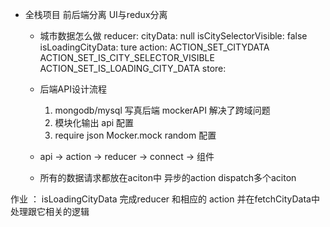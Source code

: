 - 全栈项目
    前后端分离  UI与redux分离
    - 城市数据怎么做 
      reducer: 
        cityData: null
        isCitySelectorVisible: false
        isLoadingCityData: ture
      action: 
        ACTION_SET_CITYDATA
        ACTION_SET_IS_CITY_SELECTOR_VISIBLE
        ACTION_SET_IS_LOADING_CITY_DATA
      store:

    - 后端API设计流程
        1. mongodb/mysql 写真后端
            mockerAPI 解决了跨域问题
        2. 模块化输出 api 配置
        3. require json     Mocker.mock    random
            配置
    - api -> action -> reducer -> connect -> 组件
    - 所有的数据请求都放在aciton中
        异步的action   dispatch多个aciton

作业 ： isLoadingCityData 完成reducer 和相应的 action 并在fetchCityData中处理跟它相关的逻辑